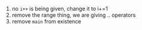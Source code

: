 1. no `i++` is being given, change it to i+=1
2. remove the range thing, we are giving .. operators
3. remove `main` from existence